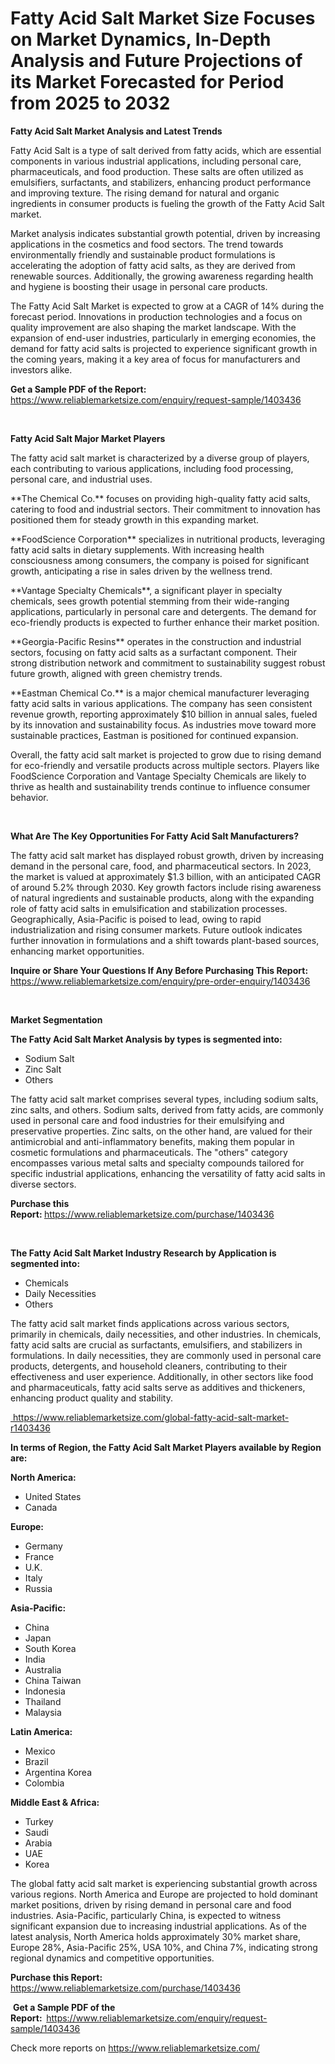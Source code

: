 <p><h1>Fatty Acid Salt Market Size Focuses on Market Dynamics, In-Depth Analysis and Future Projections of its Market Forecasted for Period from 2025 to 2032</h1></p><p><strong>Fatty Acid Salt Market Analysis and Latest Trends</strong></p>
<p><p>Fatty Acid Salt is a type of salt derived from fatty acids, which are essential components in various industrial applications, including personal care, pharmaceuticals, and food production. These salts are often utilized as emulsifiers, surfactants, and stabilizers, enhancing product performance and improving texture. The rising demand for natural and organic ingredients in consumer products is fueling the growth of the Fatty Acid Salt market.</p><p>Market analysis indicates substantial growth potential, driven by increasing applications in the cosmetics and food sectors. The trend towards environmentally friendly and sustainable product formulations is accelerating the adoption of fatty acid salts, as they are derived from renewable sources. Additionally, the growing awareness regarding health and hygiene is boosting their usage in personal care products.</p><p>The Fatty Acid Salt Market is expected to grow at a CAGR of 14% during the forecast period. Innovations in production technologies and a focus on quality improvement are also shaping the market landscape. With the expansion of end-user industries, particularly in emerging economies, the demand for fatty acid salts is projected to experience significant growth in the coming years, making it a key area of focus for manufacturers and investors alike.</p></p>
<p><strong>Get a Sample PDF of the Report:&nbsp;</strong> <a href="https://www.reliablemarketsize.com/enquiry/request-sample/1403436?utm_campaign=2444&utm_medium=2&utm_source=Github&utm_content=ia&utm_term=28032025&utm_id=fatty-acid-salt">https://www.reliablemarketsize.com/enquiry/request-sample/1403436</a></p>
<p>&nbsp;</p>
<p><strong>Fatty Acid Salt Major Market Players</strong></p>
<p><p>The fatty acid salt market is characterized by a diverse group of players, each contributing to various applications, including food processing, personal care, and industrial uses. </p><p>**The Chemical Co.** focuses on providing high-quality fatty acid salts, catering to food and industrial sectors. Their commitment to innovation has positioned them for steady growth in this expanding market.</p><p>**FoodScience Corporation** specializes in nutritional products, leveraging fatty acid salts in dietary supplements. With increasing health consciousness among consumers, the company is poised for significant growth, anticipating a rise in sales driven by the wellness trend.</p><p>**Vantage Specialty Chemicals**, a significant player in specialty chemicals, sees growth potential stemming from their wide-ranging applications, particularly in personal care and detergents. The demand for eco-friendly products is expected to further enhance their market position.</p><p>**Georgia-Pacific Resins** operates in the construction and industrial sectors, focusing on fatty acid salts as a surfactant component. Their strong distribution network and commitment to sustainability suggest robust future growth, aligned with green chemistry trends.</p><p>**Eastman Chemical Co.** is a major chemical manufacturer leveraging fatty acid salts in various applications. The company has seen consistent revenue growth, reporting approximately $10 billion in annual sales, fueled by its innovation and sustainability focus. As industries move toward more sustainable practices, Eastman is positioned for continued expansion.</p><p>Overall, the fatty acid salt market is projected to grow due to rising demand for eco-friendly and versatile products across multiple sectors. Players like FoodScience Corporation and Vantage Specialty Chemicals are likely to thrive as health and sustainability trends continue to influence consumer behavior.</p></p>
<p>&nbsp;</p>
<p><strong>What Are The Key Opportunities For Fatty Acid Salt Manufacturers?</strong></p>
<p><p>The fatty acid salt market has displayed robust growth, driven by increasing demand in the personal care, food, and pharmaceutical sectors. In 2023, the market is valued at approximately $1.3 billion, with an anticipated CAGR of around 5.2% through 2030. Key growth factors include rising awareness of natural ingredients and sustainable products, along with the expanding role of fatty acid salts in emulsification and stabilization processes. Geographically, Asia-Pacific is poised to lead, owing to rapid industrialization and rising consumer markets. Future outlook indicates further innovation in formulations and a shift towards plant-based sources, enhancing market opportunities.</p></p>
<p><strong>Inquire or Share Your Questions If Any Before Purchasing This Report:</strong> <a href="https://www.reliablemarketsize.com/enquiry/pre-order-enquiry/1403436?utm_campaign=2444&utm_medium=2&utm_source=Github&utm_content=ia&utm_term=28032025&utm_id=fatty-acid-salt">https://www.reliablemarketsize.com/enquiry/pre-order-enquiry/1403436</a></p>
<p>&nbsp;</p>
<p><strong>Market Segmentation</strong></p>
<p><strong>The Fatty Acid Salt Market Analysis by types is segmented into:</strong></p>
<p><ul><li>Sodium Salt</li><li>Zinc Salt</li><li>Others</li></ul></p>
<p><p>The fatty acid salt market comprises several types, including sodium salts, zinc salts, and others. Sodium salts, derived from fatty acids, are commonly used in personal care and food industries for their emulsifying and preservative properties. Zinc salts, on the other hand, are valued for their antimicrobial and anti-inflammatory benefits, making them popular in cosmetic formulations and pharmaceuticals. The "others" category encompasses various metal salts and specialty compounds tailored for specific industrial applications, enhancing the versatility of fatty acid salts in diverse sectors.</p></p>
<p><strong>Purchase this Report:&nbsp;</strong><a href="https://www.reliablemarketsize.com/purchase/1403436?utm_campaign=2444&utm_medium=2&utm_source=Github&utm_content=ia&utm_term=28032025&utm_id=fatty-acid-salt">https://www.reliablemarketsize.com/purchase/1403436</a></p>
<p>&nbsp;</p>
<p><strong>The Fatty Acid Salt Market Industry Research by Application is segmented into:</strong></p>
<p><ul><li>Chemicals</li><li>Daily Necessities</li><li>Others</li></ul></p>
<p><p>The fatty acid salt market finds applications across various sectors, primarily in chemicals, daily necessities, and other industries. In chemicals, fatty acid salts are crucial as surfactants, emulsifiers, and stabilizers in formulations. In daily necessities, they are commonly used in personal care products, detergents, and household cleaners, contributing to their effectiveness and user experience. Additionally, in other sectors like food and pharmaceuticals, fatty acid salts serve as additives and thickeners, enhancing product quality and stability.</p></p>
<p><a href="https://www.reliablemarketsize.com/global-fatty-acid-salt-market-r1403436?utm_campaign=2444&utm_medium=2&utm_source=Github&utm_content=ia&utm_term=28032025&utm_id=fatty-acid-salt">&nbsp;https://www.reliablemarketsize.com/global-fatty-acid-salt-market-r1403436</a></p>
<p><strong>In terms of Region, the Fatty Acid Salt Market Players available by Region are:</strong></p>
<p>
    <p> <strong> North America: </strong>
        <ul>
            <li>United States</li>
            <li>Canada</li>
        </ul>
        </p> 
    <p> <strong> Europe: </strong>
        <ul>
            <li>Germany</li>
            <li>France</li>
            <li>U.K.</li>
            <li>Italy</li>
            <li>Russia</li>
        </ul>
        </p> 
    <p> <strong> Asia-Pacific: </strong>
        <ul>
            <li>China</li>
            <li>Japan</li>
            <li>South Korea</li>
            <li>India</li>
            <li>Australia</li>
            <li>China Taiwan</li>
            <li>Indonesia</li>
            <li>Thailand</li>
            <li>Malaysia</li>
        </ul>
        </p> 
    <p> <strong> Latin America: </strong>
        <ul>
            <li>Mexico</li>
            <li>Brazil</li>
            <li>Argentina Korea</li>
            <li>Colombia</li>
        </ul>
        </p> 
    <p> <strong> Middle East & Africa: </strong>
        <ul>
            <li>Turkey</li>
            <li>Saudi</li>
            <li>Arabia</li>
            <li>UAE</li>
            <li>Korea</li>
        </ul>
    </p>
    </p>
<p><p>The global fatty acid salt market is experiencing substantial growth across various regions. North America and Europe are projected to hold dominant market positions, driven by rising demand in personal care and food industries. Asia-Pacific, particularly China, is expected to witness significant expansion due to increasing industrial applications. As of the latest analysis, North America holds approximately 30% market share, Europe 28%, Asia-Pacific 25%, USA 10%, and China 7%, indicating strong regional dynamics and competitive opportunities.</p></p>
<p><strong>Purchase this Report: </strong><a href="https://www.reliablemarketsize.com/purchase/1403436?utm_campaign=2444&utm_medium=2&utm_source=Github&utm_content=ia&utm_term=28032025&utm_id=fatty-acid-salt">https://www.reliablemarketsize.com/purchase/1403436</a></p>
<p>&nbsp;<strong>Get a Sample PDF of the Report:&nbsp;&nbsp;</strong><a href="https://www.reliablemarketsize.com/enquiry/request-sample/1403436?utm_campaign=2444&utm_medium=2&utm_source=Github&utm_content=ia&utm_term=28032025&utm_id=fatty-acid-salt">https://www.reliablemarketsize.com/enquiry/request-sample/1403436</a></p>
<p><strong></strong></p>
<p>Check more reports on <a href="https://www.reliablemarketsize.com/?utm_campaign=2444&utm_medium=2&utm_source=Github&utm_content=ia&utm_term=28032025&utm_id=fatty-acid-salt">https://www.reliablemarketsize.com/</a></p>